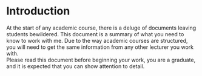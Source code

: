 # Introduction

At the start of any academic course, there is a deluge of documents leaving students bewildered. This document is a summary of what you need to know to work with me. Due to the way academic courses are structured, you will need to get the same information from any other lecturer you work with.\
Please read this document before beginning your work, you are a graduate, and it is expected that you can show attention to detail.

